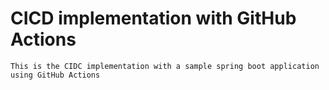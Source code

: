 # CICD implementation with GitHub Actions 

    This is the CIDC implementation with a sample spring boot application using GitHub Actions 
